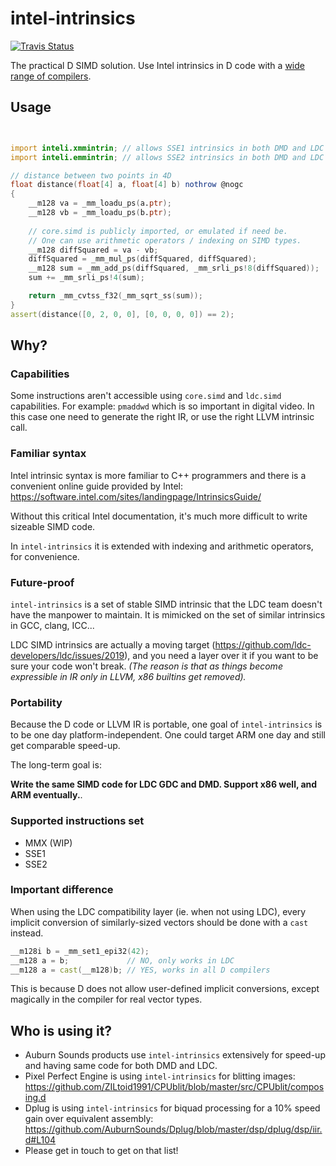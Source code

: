 # intel-intrinsics

[![Travis Status](https://travis-ci.org/AuburnSounds/intel-intrinsics.svg?branch=master)](https://travis-ci.org/AuburnSounds/intel-intrinsics)

The practical D SIMD solution. Use Intel intrinsics in D code with a [wide range of compilers](https://github.com/AuburnSounds/intel-intrinsics/blob/master/.travis.yml).


## Usage

```d


import inteli.xmmintrin; // allows SSE1 intrinsics in both DMD and LDC
import inteli.emmintrin; // allows SSE2 intrinsics in both DMD and LDC

// distance between two points in 4D
float distance(float[4] a, float[4] b) nothrow @nogc
{
    __m128 va = _mm_loadu_ps(a.ptr);
    __m128 vb = _mm_loadu_ps(b.ptr);
    
    // core.simd is publicly imported, or emulated if need be.
    // One can use arithmetic operators / indexing on SIMD types.
    __m128 diffSquared = va - vb;
    diffSquared = _mm_mul_ps(diffSquared, diffSquared);
    __m128 sum = _mm_add_ps(diffSquared, _mm_srli_ps!8(diffSquared));
    sum += _mm_srli_ps!4(sum); 

    return _mm_cvtss_f32(_mm_sqrt_ss(sum));
}
assert(distance([0, 2, 0, 0], [0, 0, 0, 0]) == 2);


```

## Why?

### Capabilities

Some instructions aren't accessible using `core.simd` and `ldc.simd` capabilities.
For example: `pmaddwd` which is so important in digital video.
In this case one need to generate the right IR, or use the right LLVM intrinsic call.

### Familiar syntax

Intel intrinsic syntax is more familiar to C++ programmers
and there is a convenient online guide provided by Intel:
https://software.intel.com/sites/landingpage/IntrinsicsGuide/

Without this critical Intel documentation, it's much more difficult to write sizeable SIMD code.

In `intel-intrinsics` it is extended with indexing and arithmetic operators, for convenience.


### Future-proof

`intel-intrinsics` is a set of stable SIMD intrinsic that the LDC team doesn't have the manpower to maintain.
It is mimicked on the set of similar intrinsics in GCC, clang, ICC...

LDC SIMD intrinsics are actually a moving target (https://github.com/ldc-developers/ldc/issues/2019),
and you need a layer over it if you want to be sure your code won't break.
_(The reason is that as things become expressible in IR only in LLVM, x86 builtins get removed)._


### Portability

Because the D code or LLVM IR is portable, one goal of `intel-intrinsics` is to be one day platform-independent. 
One could target ARM one day and still get comparable speed-up.

The long-term goal is:

**Write the same SIMD code for LDC GDC and DMD. Support x86 well, and ARM eventually.**. 


### Supported instructions set

- MMX (WIP)
- SSE1
- SSE2


### Important difference

When using the LDC compatibility layer (ie. when not using LDC), every implicit conversion of similarly-sized vectors
should be done with a `cast` instead.

```d
__m128i b = _mm_set1_epi32(42);
__m128 a = b;             // NO, only works in LDC
__m128 a = cast(__m128)b; // YES, works in all D compilers

```

This is because D does not allow user-defined implicit conversions, except magically in the compiler for real vector types.


## Who is using it?

- Auburn Sounds products use `intel-intrinsics` extensively for speed-up and having same code for both DMD and LDC.
- Pixel Perfect Engine is using `intel-intrinsics` for blitting images: https://github.com/ZILtoid1991/CPUblit/blob/master/src/CPUblit/composing.d
- Dplug is using `intel-intrinsics` for biquad processing for a 10% speed gain over equivalent assembly: https://github.com/AuburnSounds/Dplug/blob/master/dsp/dplug/dsp/iir.d#L104
- Please get in touch to get on that list!
